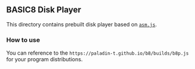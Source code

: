 ## BASIC8 Disk Player

This directory contains prebuilt disk player based on [`asm.js`](https://en.wikipedia.org/wiki/Asm.js).

### How to use

You can reference to the `https://paladin-t.github.io/b8/builds/b8p.js` for your program distributions.
